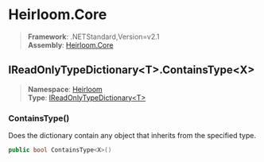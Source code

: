 # Heirloom.Core

> **Framework**: .NETStandard,Version=v2.1  
> **Assembly**: [Heirloom.Core][0]  

## IReadOnlyTypeDictionary\<T>.ContainsType\<X>

> **Namespace**: [Heirloom][0]  
> **Type**: [IReadOnlyTypeDictionary\<T>][1]  

### ContainsType<X>()

Does the dictionary contain any object that inherits from the specified type.

```cs
public bool ContainsType<X>()
```

[0]: ../Heirloom.Core.md
[1]: Heirloom.IReadOnlyTypeDictionary[T].md
